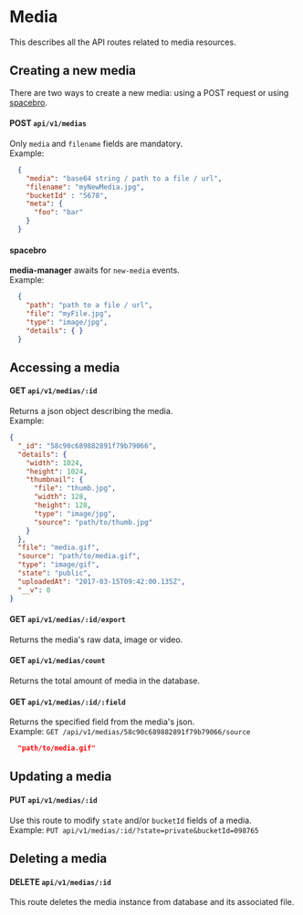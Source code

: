 # Media

This describes all the API routes related to media resources.  

## Creating a new media

There are two ways to create a new media: using a POST request or using [spacebro](https://github.com/spacebro/spacebro).  

#### POST `api/v1/medias`
Only `media` and `filename` fields are mandatory.  
Example:
```json
  {
    "media": "base64 string / path to a file / url",
    "filename": "myNewMedia.jpg",
    "bucketId" : "5678",
    "meta": {
      "foo": "bar"
    }
  }
```

#### spacebro
**media-manager** awaits for `new-media` events.  
Example:
```json
  {
    "path": "path to a file / url",
    "file": "myFile.jpg",
    "type": "image/jpg",
    "details": { }
  }
```

## Accessing a media

#### GET `api/v1/medias/:id`
Returns a json object describing the media.  
Example:
```json
{
  "_id": "58c90c689882891f79b79066",
  "details": {
    "width": 1024,
    "height": 1024,
    "thumbnail": {
      "file": "thumb.jpg",
      "width": 128,
      "height": 128,
      "type": "image/jpg",
      "source": "path/to/thumb.jpg"
    }
  },
  "file": "media.gif",
  "source": "path/to/media.gif",
  "type": "image/gif",
  "state": "public",
  "uploadedAt": "2017-03-15T09:42:00.135Z",
  "__v": 0
}
```

#### GET `api/v1/medias/:id/export`
Returns the media's raw data, image or video.  

#### GET `api/v1/medias/count`
Returns the total amount of media in the database.  

#### GET `api/v1/medias/:id/:field`
Returns the specified field from the media's json.  
Example: `GET /api/v1/medias/58c90c689882891f79b79066/source`  
```json
  "path/to/media.gif"
```

## Updating a media

#### PUT `api/v1/medias/:id`
Use this route to modify `state` and/or `bucketId` fields of a media.  
Example: `PUT api/v1/medias/:id/?state=private&bucketId=098765`  

## Deleting a media

#### DELETE `api/v1/medias/:id`
This route deletes the media instance from database and its associated file.
